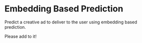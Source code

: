 # Embedding Based Prediction

Predict a creative ad to deliver to the user using embedding based prediction.

Please add to it!
